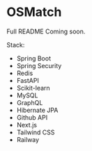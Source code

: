 # OSMatch
Full README Coming soon.

Stack:
* Spring Boot
* Spring Security
* Redis
* FastAPI
* Scikit-learn
* MySQL
* GraphQL
* Hibernate JPA
* Github API
* Next.js
* Tailwind CSS
* Railway


